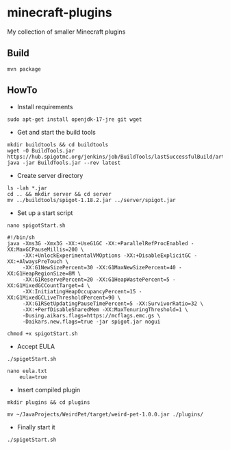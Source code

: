 # minecraft-plugins
My collection of smaller Minecraft plugins

## Build 
```
mvn package
```

## HowTo
* Install requirements
```
sudo apt-get install openjdk-17-jre git wget
```
* Get and start the build tools
```
mkdir buildtools && cd buildtools
wget -O BuildTools.jar https://hub.spigotmc.org/jenkins/job/BuildTools/lastSuccessfulBuild/artifact/target/BuildTools.jar
java -jar BuildTools.jar --rev latest
```
* Create server directory
```
ls -lah *.jar
cd .. && mkdir server && cd server
mv ../buildtools/spigot-1.18.2.jar ../server/spigot.jar
```
* Set up a start script
```
nano spigotStart.sh

#!/bin/sh
java -Xms3G -Xmx3G -XX:+UseG1GC -XX:+ParallelRefProcEnabled -XX:MaxGCPauseMillis=200 \
     -XX:+UnlockExperimentalVMOptions -XX:+DisableExplicitGC -XX:+AlwaysPreTouch \
     -XX:G1NewSizePercent=30 -XX:G1MaxNewSizePercent=40 -XX:G1HeapRegionSize=8M \
     -XX:G1ReservePercent=20 -XX:G1HeapWastePercent=5 -XX:G1MixedGCCountTarget=4 \
     -XX:InitiatingHeapOccupancyPercent=15 -XX:G1MixedGCLiveThresholdPercent=90 \
     -XX:G1RSetUpdatingPauseTimePercent=5 -XX:SurvivorRatio=32 \
     -XX:+PerfDisableSharedMem -XX:MaxTenuringThreshold=1 \
     -Dusing.aikars.flags=https://mcflags.emc.gs \
     -Daikars.new.flags=true -jar spigot.jar nogui

chmod +x spigotStart.sh
```
* Accept EULA
```
./spigotStart.sh

nano eula.txt
	eula=true
```
* Insert compiled plugin
```
mkdir plugins && cd plugins

mv ~/JavaProjects/WeirdPet/target/weird-pet-1.0.0.jar ./plugins/
```
* Finally start it
```
./spigotStart.sh
```
